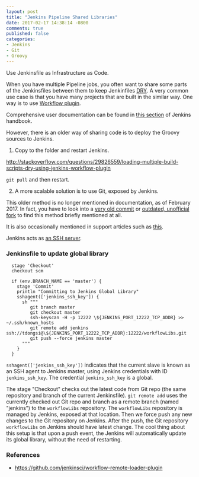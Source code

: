 ```yaml
---
layout: post
title: "Jenkins Pipeline Shared Libraries"
date: 2017-02-17 14:38:14 -0800
comments: true
published: false
categories: 
- Jenkins
- Git
- Groovy
---
```


Use Jenkinsfile as Infrastructure as Code.

When you have multiple Pipeline jobs, you often want to share some parts of the Jenkinsfiles between them to keep Jenkinfiles [DRY](https://en.wikipedia.org/wiki/Don't_repeat_yourself). 
A very common use case is that you have many projects that are built in the similar way.
One way is to use [Workflow plugin](https://github.com/jenkinsci/workflow-cps-global-lib-plugin).

Comprehensive user documentation can be found in [this section](https://jenkins.io/doc/book/pipeline/shared-libraries/) of Jenkins handbook.

However, there is an older way of sharing code is to deploy the Groovy sources to Jenkins.

1) Copy to the folder and restart Jenkins.

http://stackoverflow.com/questions/29826559/loading-multiple-build-scripts-dry-using-jenkins-workflow-plugin

`git pull` and then restart.

2) A more scalable solution is to use Git, exposed by Jenkins.

This older method is no longer mentioned in documentation, as of February 2017.
In fact, you have to look into a [very old commit](https://github.com/jenkinsci/workflow-cps-global-lib-plugin/tree/ce1177278d4cb05ac6b01f723177cc4b2e0aec8d) 
or [outdated, unofficial fork](https://github.com/cloudbees/workflow-plugin/tree/master/cps-global-lib) to find this method briefly mentioned at all.

It is also occasionally mentioned in support articles such as [this](https://support.cloudbees.com/hc/en-us/articles/218162277-Unable-to-Clone-workflowLibs).

Jenkins acts as [an SSH server](https://wiki.jenkins-ci.org/display/JENKINS/Jenkins+SSH).

### Jenkinsfile to update global library

```
  stage 'Checkout'
  checkout scm

  if (env.BRANCH_NAME == 'master') {
    stage 'Commit'
    println "Committing to Jenkins Global Library"
    sshagent(['jenkins_ssh_key']) {
      sh """
         git branch master
         git checkout master
         ssh-keyscan -H -p 12222 \${JENKINS_PORT_12222_TCP_ADDR} >> ~/.ssh/known_hosts
         git remote add jenkins ssh://tdongsi@\${JENKINS_PORT_12222_TCP_ADDR}:12222/workflowLibs.git
         git push --force jenkins master
      """
    }
  }
```

`sshagent(['jenkins_ssh_key'])` indicates that the current slave is known as an SSH agent to Jenkins master, 
using Jenkins credentials with ID `jenkins_ssh_key`. 
The credential `jenkins_ssh_key` is a global.

The stage "Checkout" checks out the latest code from Git repo (the same repository and branch of the current Jenkinsfile).
`git remote add` uses the currently checked out Git repo and branch as a remote branch (named "jenkins") to the `workflowLibs` repository.
The `workflowLibs` repository is managed by Jenkins, exposed at that location. 
Then we force push any new changes to the Git repository on Jenkins. 
After the push, the Git repository `workflowLibs` on Jenkins should have latest change.
The cool thing about this setup is that upon a push event, the Jenkins will automatically update its global library, without the need of restarting.

### References

* https://github.com/jenkinsci/workflow-remote-loader-plugin

